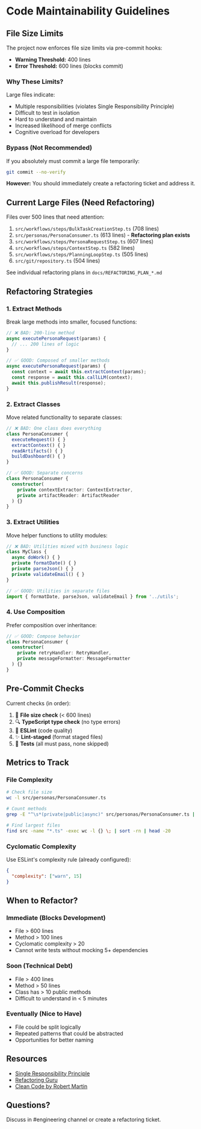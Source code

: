 # Code Maintainability Guidelines

## File Size Limits

The project now enforces file size limits via pre-commit hooks:

- **Warning Threshold:** 400 lines
- **Error Threshold:** 600 lines (blocks commit)

### Why These Limits?

Large files indicate:
- Multiple responsibilities (violates Single Responsibility Principle)
- Difficult to test in isolation
- Hard to understand and maintain
- Increased likelihood of merge conflicts
- Cognitive overload for developers

### Bypass (Not Recommended)

If you absolutely must commit a large file temporarily:
```bash
git commit --no-verify
```

**However:** You should immediately create a refactoring ticket and address it.

## Current Large Files (Need Refactoring)

Files over 500 lines that need attention:

1. `src/workflows/steps/BulkTaskCreationStep.ts` (708 lines)
2. `src/personas/PersonaConsumer.ts` (613 lines) - **Refactoring plan exists**
3. `src/workflows/steps/PersonaRequestStep.ts` (607 lines)
4. `src/workflows/steps/ContextStep.ts` (582 lines)
5. `src/workflows/steps/PlanningLoopStep.ts` (505 lines)
6. `src/git/repository.ts` (504 lines)

See individual refactoring plans in `docs/REFACTORING_PLAN_*.md`

## Refactoring Strategies

### 1. Extract Methods
Break large methods into smaller, focused functions:

```typescript
// ❌ BAD: 200-line method
async executePersonaRequest(params) {
  // ... 200 lines of logic
}

// ✅ GOOD: Composed of smaller methods
async executePersonaRequest(params) {
  const context = await this.extractContext(params);
  const response = await this.callLLM(context);
  await this.publishResult(response);
}
```

### 2. Extract Classes
Move related functionality to separate classes:

```typescript
// ❌ BAD: One class does everything
class PersonaConsumer {
  executeRequest() { }
  extractContext() { }
  readArtifacts() { }
  buildDashboard() { }
}

// ✅ GOOD: Separate concerns
class PersonaConsumer {
  constructor(
    private contextExtractor: ContextExtractor,
    private artifactReader: ArtifactReader
  ) {}
}
```

### 3. Extract Utilities
Move helper functions to utility modules:

```typescript
// ❌ BAD: Utilities mixed with business logic
class MyClass {
  async doWork() { }
  private formatDate() { }
  private parseJson() { }
  private validateEmail() { }
}

// ✅ GOOD: Utilities in separate files
import { formatDate, parseJson, validateEmail } from '../utils';
```

### 4. Use Composition
Prefer composition over inheritance:

```typescript
// ✅ GOOD: Compose behavior
class PersonaConsumer {
  constructor(
    private retryHandler: RetryHandler,
    private messageFormatter: MessageFormatter
  ) {}
}
```

## Pre-Commit Checks

Current checks (in order):
1. 📏 **File size check** (< 600 lines)
2. 🔍 **TypeScript type check** (no type errors)
3. 🎨 **ESLint** (code quality)
4. ✨ **Lint-staged** (format staged files)
5. 🧪 **Tests** (all must pass, none skipped)

## Metrics to Track

### File Complexity
```bash
# Check file size
wc -l src/personas/PersonaConsumer.ts

# Count methods
grep -E "^\s*(private|public|async)" src/personas/PersonaConsumer.ts | wc -l

# Find largest files
find src -name "*.ts" -exec wc -l {} \; | sort -rn | head -20
```

### Cyclomatic Complexity
Use ESLint's complexity rule (already configured):
```json
{
  "complexity": ["warn", 15]
}
```

## When to Refactor?

### Immediate (Blocks Development)
- File > 600 lines
- Method > 100 lines
- Cyclomatic complexity > 20
- Cannot write tests without mocking 5+ dependencies

### Soon (Technical Debt)
- File > 400 lines
- Method > 50 lines
- Class has > 10 public methods
- Difficult to understand in < 5 minutes

### Eventually (Nice to Have)
- File could be split logically
- Repeated patterns that could be abstracted
- Opportunities for better naming

## Resources

- [Single Responsibility Principle](https://en.wikipedia.org/wiki/Single-responsibility_principle)
- [Refactoring Guru](https://refactoring.guru/)
- [Clean Code by Robert Martin](https://www.amazon.com/Clean-Code-Handbook-Software-Craftsmanship/dp/0132350882)

## Questions?

Discuss in #engineering channel or create a refactoring ticket.
